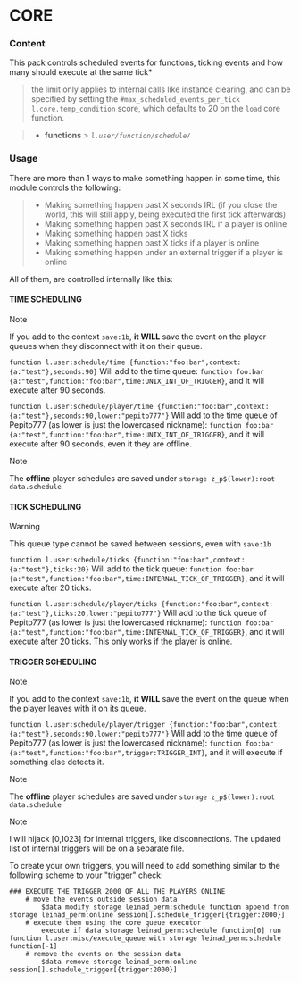 # CORE

### Content

This pack controls scheduled events for functions, 
ticking events and how many should execute at the same tick*
> the limit only applies to internal calls like instance clearing, and can be specified by setting the `#max_scheduled_events_per_tick l.core.temp_condition` score, which defaults to 20 on the `load` core function.

> - **functions**   > _`l.user/function/schedule/`_

### Usage

There are more than 1 ways to make something happen in some time, this module controls the following:
> - Making something happen past X seconds IRL (if you close the world, this will still apply, being executed the first tick afterwards)
> - Making something happen past X seconds IRL if a player is online
> - Making something happen past X ticks
> - Making something happen past X ticks if a player is online
> - Making something happen under an external trigger if a player is online

All of them, are controlled internally like this:

#### TIME SCHEDULING
> [!NOTE]
> If you add to the context `save:1b`, **it WILL** save the event on the player queues when they disconnect with it on their queue.

```function l.user:schedule/time {function:"foo:bar",context:{a:"test"},seconds:90}```
Will add to the time queue: `function foo:bar {a:"test",function:"foo:bar",time:UNIX_INT_OF_TRIGGER}`, and it will execute after 90 seconds.

```function l.user:schedule/player/time {function:"foo:bar",context:{a:"test"},seconds:90,lower:"pepito777"}```
Will add to the time queue of Pepito777 (as lower is just the lowercased nickname): `function foo:bar {a:"test",function:"foo:bar",time:UNIX_INT_OF_TRIGGER}`, and it will execute after 90 seconds, even it they are offline.

> [!NOTE]
> The **offline** player schedules are saved under `storage z_p$(lower):root data.schedule`

#### TICK SCHEDULING
> [!WARNING]
> This queue type cannot be saved between sessions, even with `save:1b`

```function l.user:schedule/ticks {function:"foo:bar",context:{a:"test"},ticks:20}```
Will add to the tick queue: `function foo:bar {a:"test",function:"foo:bar",time:INTERNAL_TICK_OF_TRIGGER}`, and it will execute after 20 ticks.


```function l.user:schedule/player/ticks {function:"foo:bar",context:{a:"test"},ticks:20,lower:"pepito777"}```
Will add to the tick queue of Pepito777 (as lower is just the lowercased nickname): `function foo:bar {a:"test",function:"foo:bar",time:INTERNAL_TICK_OF_TRIGGER}`, and it will execute after 20 ticks. This only works if the player is online.

#### TRIGGER SCHEDULING
> [!NOTE]
> If you add to the context `save:1b`, **it WILL** save the event on the queue when the player leaves with it on its queue.

```function l.user:schedule/player/trigger {function:"foo:bar",context:{a:"test"},seconds:90,lower:"pepito777"}```
Will add to the time queue of Pepito777 (as lower is just the lowercased nickname): `function foo:bar {a:"test",function:"foo:bar",trigger:TRIGGER_INT}`, and it will execute if something else detects it.

> [!NOTE]
> The **offline** player schedules are saved under `storage z_p$(lower):root data.schedule`

> [!NOTE]
> I will hijack [0,1023] for internal triggers, like disconnections. The updated list of internal triggers will be on a separate file.

To create your own triggers, you will need to add something similar to the following scheme to your "trigger" check:

```
### EXECUTE THE TRIGGER 2000 OF ALL THE PLAYERS ONLINE
    # move the events outside session data
        $data modify storage leinad_perm:schedule function append from storage leinad_perm:online session[].schedule_trigger[{trigger:2000}]
    # execute them using the core queue executor
        execute if data storage leinad_perm:schedule function[0] run function l.user:misc/execute_queue with storage leinad_perm:schedule function[-1]
    # remove the events on the session data
        $data remove storage leinad_perm:online session[].schedule_trigger[{trigger:2000}]
```
